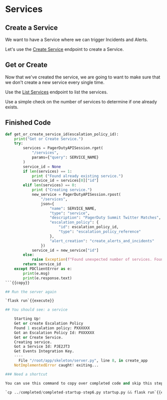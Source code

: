# Services

## Create a Service

We want to have a Service where we can trigger Incidents and Alerts.

Let's use the [Create Service](https://developer.pagerduty.com/api-reference/reference/REST/openapiv3.json/paths/~1services/post) endpoint to create a Service.

## Get or Create

Now that we've created the service, we are going to want to make sure that we don't create a new service every single time.

Use the [List Services](https://developer.pagerduty.com/api-reference/reference/REST/openapiv3.json/paths/~1services/get) endpoint to list the services.

Use a simple check on the number of services to determine if one already exists.

## Finished Code

```python
def get_or_create_service_id(escalation_policy_id):
    print("Get or Create Service.")
    try:
        services = PagerDutyAPISession.rget(
            "/services",
            params={"query": SERVICE_NAME}
        )
        service_id = None
        if len(services) == 1:
            print ("Found already existing service.")
            service_id = services[0]["id"]
        elif len(services) == 0:
            print ("Creating service.")
            new_service = PagerDutyAPISession.rpost(
                "/services",
                json={
                    "name": SERVICE_NAME,
                    "type": "service",
                    "description": "PagerDuty Summit Twitter Matches",
                    "escalation_policy": {
                        "id": escalation_policy_id,
                        "type": "escalation_policy_reference"
                    },
                    "alert_creation": "create_alerts_and_incidents"
                })
            service_id = new_service["id"]
        else:
            raise Exception(f"Found unexpected number of services. Found {len(services)}")
        return service_id
    except PDClientError as e:
        print(e.msg)
        print(e.response.text)
```{{copy}}

## Run the server again

`flask run`{{execute}}

## You should see: a service

    Starting Up!
    Get or create Escalation Policy
    Found 1 escalation policy: PXXXXXX
    Got an Escalation Policy Id: PXXXXXX
    Get or Create Service.
    Creating service.
    Got a Service Id: PJE2JT3
    Get Events Integration Key.
    ----
      File "/root/app/skeleton/server.py", line 8, in create_app
    NotImplementedError caught! exiting...

### Need a shortcut

You can use this command to copy over completed code and skip this step.

`cp ../completed/completed-startup-step6.py startup.py && flask run`{{execute}}
